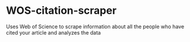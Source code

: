 # WOS-citation-scraper
Uses Web of Science to scrape information about all the people who have cited your article and analyzes the data
